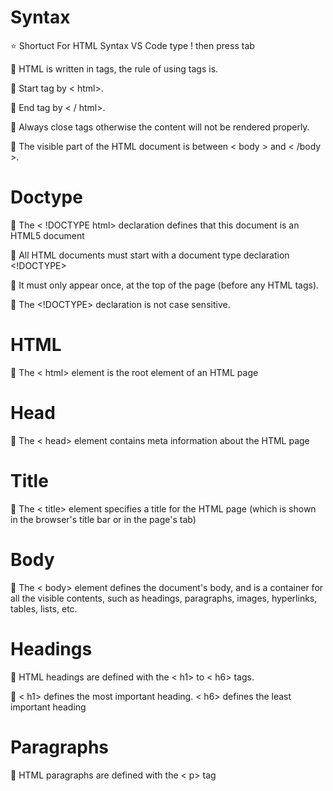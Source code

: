 # Syntax

:star: Shortuct For HTML Syntax VS Code type ! then press tab

:loudspeaker: HTML is written in tags, the rule of using tags is.

:loudspeaker: Start tag by < html>.

:loudspeaker: End tag by < / html>. 

:loudspeaker: Always close tags otherwise the content will not be rendered properly.

:loudspeaker: The visible part of the HTML document is between < body > and < /body >.

# Doctype 

:loudspeaker: The < !DOCTYPE html> declaration defines that this document is an HTML5 document

:loudspeaker: All HTML documents must start with a document type declaration <!DOCTYPE>

:loudspeaker: It must only appear once, at the top of the page (before any HTML tags).

:loudspeaker: The <!DOCTYPE> declaration is not case sensitive.

# HTML 
:loudspeaker: The < html> element is the root element of an HTML page

# Head

:loudspeaker: The < head> element contains meta information about the HTML page

# Title

:loudspeaker: The < title> element specifies a title for the HTML page (which is shown in the browser's title bar or in the page's tab)

# Body

:loudspeaker: The < body> element defines the document's body, and is a container for all the visible contents, such as headings, paragraphs, images, hyperlinks, tables, lists, etc.

# Headings

:loudspeaker: HTML headings are defined with the < h1> to < h6> tags.

:loudspeaker: < h1> defines the most important heading. < h6> defines the least important heading


# Paragraphs

:loudspeaker: HTML paragraphs are defined with the < p> tag
